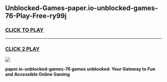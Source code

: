 
## Unblocked-Games-paper.io-unblocked-games-76-Play-Free-ry99j
<h3>
<a href="https://premium76.site?title=paper.io-unblocked-games-76&ref=15A">CLICK TO PLAY</a></h3>
<hr>

<h3>
<a href="https://premium76.site?title=paper.io-unblocked-games-76&ref=15A">CLICK 2 PLAY</a>
  
</h3>

<a href="https://premium76.site?title=paper.io-unblocked-games-76&ref=15A"><img src="https://clearcache.store/games.png"></a>


**paper.io-unblocked-games-76 games unblocked: Your Gateway to Fun and Accessible Online Gaming**
